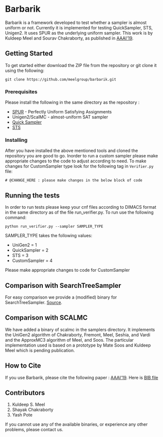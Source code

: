# Barbarik

Barbarik is a framework developed to test whether a sampler is almost uniform or not. Currently it is implemented for testing QuickSampler, STS, Unigen2. It uses SPUR as the underlying uniform sampler. This work is by Kuldeep Meel and Sourav Chakraborty, as published in [AAAI'19](https://www.comp.nus.edu.sg/~meel/Papers/aaai19-cm.pdf).  

## Getting Started
To get started either download the ZIP file from the repository or git clone it using the following:
```
git clone https://github.com/meelgroup/barbarik.git
```

### Prerequisites
Please install the following in the same directory as the repository :
* [SPUR](https://github.com/ZaydH/spur) - Perfectly Uniform Satisfying Assignments
* Unigen2/ScalMC - almost-uniform SAT sampler
* [Quick Sampler](https://github.com/RafaelTupynamba/quicksampler)
* [STS](http://cs.stanford.edu/~ermon/code/STS.zip)

### Installing

After you have installed the above mentioned tools and cloned the repository you are good to go. Inorder to run a custom sampler please make appropriate changes to the code to adjust according to need. To make changes for CustomSampler type look for the following tag in ```Verifier.py``` file:
```
# @CHANGE_HERE : please make changes in the below block of code
```

## Running the tests

In order to run tests please keep your cnf files according to DIMACS format in the same directory as of the file run_verifier.py.
To run use the following command:
```
python run_verifier.py --sampler SAMPLER_TYPE
```
SAMPLER_TYPE takes the following values:
* UniGen2 = 1
* QuickSampler = 2
* STS = 3
* CustomSampler = 4

Please make appropriate changes to code for CustomSampler

## Comparison with SearchTreeSampler

For easy comparison we provide a (modified) binary for SearchTreeSampler. [Source](https://github.com/RafaelTupynamba/quicksampler/tree/master/STS).  

## Comparison with SCALMC

We have added a binary of scalmc in the samplers directory. It implements the UniGen2 algorithm of Chakraborty, Fremont, Meel, Seshia, and Vardi and the ApproxMC3 algorithm of Meel, and Soos. The particular implementation used is based on a prototype by Mate Soos and Kuldeep Meel which is pending publication.

## How to Cite

If you use Barbarik, please cite the following paper : [AAAI'19](https://www.comp.nus.edu.sg/~meel/Papers/aaai19-cm.pdf). Here is [BIB file](https://www.comp.nus.edu.sg/~meel/bib/CM19.bib)

## Contributors
1. Kuldeep S. Meel
2. Shayak Chakraborty 
3. Yash Pote

If you cannot use any of the available binaries, or experience any other problems, please contact us.
